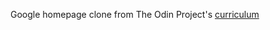 Google homepage clone from The Odin Project's [curriculum](http://www.theodinproject.com/courses/web-development-101/lessons/html-css)
